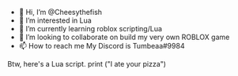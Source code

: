 - 👋 Hi, I’m @Cheesythefish
- 👀 I’m interested in Lua
- 🌱 I’m currently learning roblox scripting/Lua
- 💞️ I’m looking to collaborate on build my very own ROBLOX game
- 📫 How to reach me My Discord is Tumbeaa#9984

Btw, here's a Lua script.
print ("I ate your pizza")
